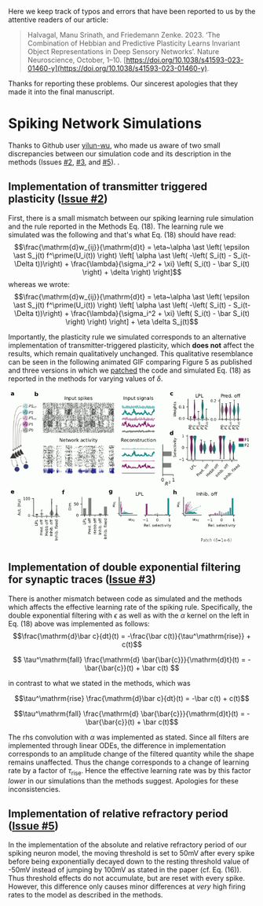 Here we keep track of typos and errors that have been reported to us by the attentive readers of our article:

> Halvagal, Manu Srinath, and Friedemann Zenke. 2023. ‘The Combination of Hebbian and Predictive Plasticity Learns Invariant Object Representations in Deep Sensory Networks’. Nature Neuroscience, October, 1–10. [https://doi.org/10.1038/s41593-023-01460-y](https://doi.org/10.1038/s41593-023-01460-y).

Thanks for reporting these problems. Our sincerest apologies that they made it into the final manuscript.


# Spiking Network Simulations

Thanks to Github user [yilun-wu](https://github.com/yilun-wu), who made us aware of two small discrepancies between our simulation code and its description in the methods (Issues [#2](https://github.com/fmi-basel/latent-predictive-learning/issues/2), [#3](https://github.com/fmi-basel/latent-predictive-learning/issues/3), and [#5](https://github.com/fmi-basel/latent-predictive-learning/issues/5)).
.


## Implementation of transmitter triggered plasticity ([Issue #2](https://github.com/fmi-basel/latent-predictive-learning/issues/2))

First, there is a small mismatch between our spiking learning rule simulation and the rule reported in the Methods Eq. (18).
The learning rule we simulated was the following and that's what Eq. (18) should have read:
$$\frac{\mathrm{d}w_{ij}}{\mathrm{d}t} = \eta~\alpha \ast \left( \epsilon \ast S_j(t) f^\prime(U_i(t)) \right) \left[ \alpha \ast \left( -\left( S_i(t) - S_i(t-\Delta t))\right) + \frac{\lambda}{\sigma_i^2 + \xi} \left( S_i(t) - \bar S_i(t) \right) + \delta  \right) \right]$$
whereas we wrote:
$$\frac{\mathrm{d}w_{ij}}{\mathrm{d}t} = \eta~\alpha \ast \left( \epsilon \ast S_j(t) f^\prime(U_i(t)) \right) \left[ \alpha \ast \left( -\left( S_i(t) - S_i(t-\Delta t))\right) + \frac{\lambda}{\sigma_i^2 + \xi} \left( S_i(t) - \bar S_i(t) \right) \right) \right] + \eta \delta S_j(t)$$

Importantly, the plasticity rule we simulated corresponds to an alternative implementation of transmitter-triggered plasticity, which **does not** affect the results, which remain qualitatively unchanged. 
This qualitative resemblance can be seen in the following animated GIF comparing Figure 5 as published and three versions in which we [patched](patches/alternative_transmitter_triggered.patch) the code and simulated Eq. (18) as reported in the methods for varying values of $\delta$.

![Figure 5 comparison for original and patched code.](figs/altern_trans_trig_plast.gif "Fig5comp")


## Implementation of double exponential filtering for synaptic traces ([Issue #3](https://github.com/fmi-basel/latent-predictive-learning/issues/3))

There is another mismatch between code as simulated and the methods which affects the effective learning rate of the spiking rule.
Specifically, the double exponential filtering with $\epsilon$ as well as with the $\alpha$ kernel on the left in Eq. (18) above was implemented as follows:
$$\frac{\mathrm{d}\bar c}{dt}(t) = -\frac{\bar c(t)}{\tau^\mathrm{rise}} + c(t)$$

$$ \tau^\mathrm{fall} \frac{\mathrm{d} \bar{\bar{c}}}{\mathrm{d}t}(t) = -\bar{\bar{c}}(t) + \bar c(t) $$

in contrast to what we stated in the methods, which was

$$\tau^\mathrm{rise} \frac{\mathrm{d}\bar c}{dt}(t) = -\bar c(t) + c(t)$$

$$\tau^\mathrm{fall} \frac{\mathrm{d} \bar{\bar{c}}}{\mathrm{d}t}(t) = -\bar{\bar{c}}(t) + \bar c(t)$$

The rhs convolution with $\alpha$ was implemented as stated.
Since all filters are implemented through linear ODEs, the difference in implementation corresponds to an amplitude change of the filtered quantity while the shape remains unaffected. 
Thus the change corresponds to a change of learning rate by a factor of $\tau_\mathrm{rise}$. Hence the effective learning rate was by this factor _lower_ in our simulations than the methods suggest. 
Apologies for these inconsistencies. 


## Implementation of relative refractory period ([Issue #5](https://github.com/fmi-basel/latent-predictive-learning/issues/5))

In the implementation of the absolute and relative refractory period of our spiking neuron model, the moving threshold is set to 50mV after every spike before being exponentially decayed down to the resting threshold value of -50mV instead of jumping by 100mV as stated in the paper (cf. Eq. (16)). Thus threshold effects do not accumulate, but are reset with every spike. However, this difference only causes minor differences at *very* high firing rates to the model as described in the methods.

